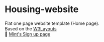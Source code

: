 # Housing-website
Flat one page website template (Home page). <br/>
Based on the [W3Layouts](https://w3layouts.com/template/housing-a-real-estate-category-bootstrap-responsive-web-template/)<br/>
🔗 [Mint's Sign up page](https://raw.githack.com/lirad/html-forms/features/index.html)

